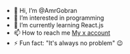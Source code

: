 - 👋 Hi, I’m @AmrGobran
- 👀 I’m interested in programming
- 🌱 I’m currently learning React.js
- 📫 How to reach me [My x account](HTTP://www.x.com/GobranAmr)
- ⚡ Fun fact: "It's always no problem" 😉

<!---
AmrGobran/AmrGobran is a ✨ special ✨ repository because its `README.md` (this file) appears on your GitHub profile.
You can click the Preview link to take a look at your changes.
--->
